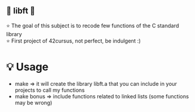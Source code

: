 ## 📌 libft 📌

⭐️ The goal of this subject is to recode few functions of the C standard library <br>
⭐️ First project of 42cursus, not perfect, be indulgent :)

# 💡 Usage
- make => it will create the library libft.a that you can include in your projects to call my functions
- make bonus => include functions related to linked lists (some functions may be wrong)